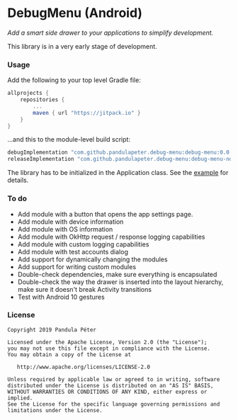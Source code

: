 # DebugMenu (Android)
*Add a smart side drawer to your applications to simplify development.*

This library is in a very early stage of development.

### Usage
Add the following to your top level Gradle file:

```groovy
allprojects {
    repositories {
        ...
        maven { url "https://jitpack.io" }
    }
}
```

...and this to the module-level build script:

```groovy
debugImplementation "com.github.pandulapeter.debug-menu:debug-menu:0.0.2"
releaseImplementation "com.github.pandulapeter.debug-menu:debug-menu-noop:0.0.2"
```

The library has to be initialized in the Application class. See the [example](https://github.com/pandulapeter/debug-menu/blob/master/example/src/main/java/com/pandulapeter/debugMenuExample/DebugMenuExampleApplication.kt) for details.

### To do
* Add module with a button that opens the app settings page.
* Add module with device information
* Add module with OS information
* Add module with OkHttp request / response logging capabilities
* Add module with custom logging capabilities
* Add module with test accounts dialog
* Add support for dynamically changing the modules
* Add support for writing custom modules
* Double-check dependencies, make sure everything is encapsulated
* Double-check the way the drawer is inserted into the layout hierarchy, make sure it doesn't break Activity transitions
* Test with Android 10 gestures

### License
```
Copyright 2019 Pandula Péter

Licensed under the Apache License, Version 2.0 (the "License");
you may not use this file except in compliance with the License.
You may obtain a copy of the License at

   http://www.apache.org/licenses/LICENSE-2.0

Unless required by applicable law or agreed to in writing, software
distributed under the License is distributed on an "AS IS" BASIS,
WITHOUT WARRANTIES OR CONDITIONS OF ANY KIND, either express or implied.
See the License for the specific language governing permissions and
limitations under the License.
```